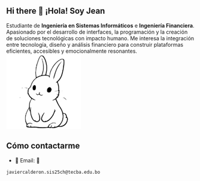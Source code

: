 ## Hi there 👋 ¡Hola! Soy Jean

Estudiante de **Ingeniería en Sistemas Informáticos** e **Ingeniería Financiera**.  
Apasionado por el desarrollo de interfaces, la programación y la creación de soluciones tecnológicas con impacto humano. Me interesa la integración entre tecnología, diseño y análisis financiero para construir plataformas eficientes, accesibles y emocionalmente resonantes.<img src="conejito/gbjjjkujjkjhkjk.png" alt="Bunny suavecito" width="200"/>

##  Cómo contactarme
- 💌 Email: 💌
```bash
javiercalderon.sis25ch@tecba.edu.bo
